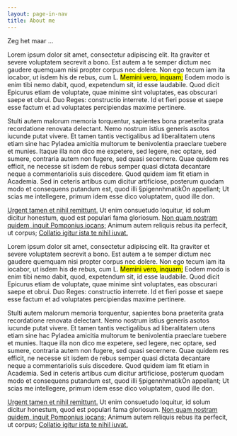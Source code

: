 ```yaml
---
layout: page-in-nav
title: About me
---
```


Zeg het maar ...

Lorem ipsum dolor sit amet, consectetur adipiscing elit. Ita graviter et severe voluptatem secrevit a bono. Est autem a te semper dictum nec gaudere quemquam nisi propter corpus nec dolere. Non ego tecum iam ita iocabor, ut isdem his de rebus, cum L. <mark>Memini vero, inquam;</mark> Eodem modo is enim tibi nemo dabit, quod, expetendum sit, id esse laudabile. Quod dicit Epicurus etiam de voluptate, quae minime sint voluptates, eas obscurari saepe et obrui. Duo Reges: constructio interrete. Id et fieri posse et saepe esse factum et ad voluptates percipiendas maxime pertinere.

Stulti autem malorum memoria torquentur, sapientes bona praeterita grata recordatione renovata delectant. Nemo nostrum istius generis asotos iucunde putat vivere. Et tamen tantis vectigalibus ad liberalitatem utens etiam sine hac Pyladea amicitia multorum te benivolentia praeclare tuebere et munies. Itaque illa non dico me expetere, sed legere, nec optare, sed sumere, contraria autem non fugere, sed quasi secernere. Quae quidem res efficit, ne necesse sit isdem de rebus semper quasi dictata decantare neque a commentariolis suis discedere. Quod quidem iam fit etiam in Academia. Sed in ceteris artibus cum dicitur artificiose, posterum quodam modo et consequens putandum est, quod illi §pigennhmatikÒn appellant; Ut scias me intellegere, primum idem esse dico voluptatem, quod ille don.

<a href="http://loripsum.net/" target="_blank">Urgent tamen et nihil remittunt.</a> Ut enim consuetudo loquitur, id solum dicitur honestum, quod est populari fama gloriosum. <a href="http://loripsum.net/" target="_blank">Non quam nostram quidem, inquit Pomponius iocans;</a> Animum autem reliquis rebus ita perfecit, ut corpus; <a href="http://loripsum.net/" target="_blank">Collatio igitur ista te nihil iuvat.</a>

Lorem ipsum dolor sit amet, consectetur adipiscing elit. Ita graviter et severe voluptatem secrevit a bono. Est autem a te semper dictum nec gaudere quemquam nisi propter corpus nec dolere. Non ego tecum iam ita iocabor, ut isdem his de rebus, cum L. <mark>Memini vero, inquam;</mark> Eodem modo is enim tibi nemo dabit, quod, expetendum sit, id esse laudabile. Quod dicit Epicurus etiam de voluptate, quae minime sint voluptates, eas obscurari saepe et obrui. Duo Reges: constructio interrete. Id et fieri posse et saepe esse factum et ad voluptates percipiendas maxime pertinere.

Stulti autem malorum memoria torquentur, sapientes bona praeterita grata recordatione renovata delectant. Nemo nostrum istius generis asotos iucunde putat vivere. Et tamen tantis vectigalibus ad liberalitatem utens etiam sine hac Pyladea amicitia multorum te benivolentia praeclare tuebere et munies. Itaque illa non dico me expetere, sed legere, nec optare, sed sumere, contraria autem non fugere, sed quasi secernere. Quae quidem res efficit, ne necesse sit isdem de rebus semper quasi dictata decantare neque a commentariolis suis discedere. Quod quidem iam fit etiam in Academia. Sed in ceteris artibus cum dicitur artificiose, posterum quodam modo et consequens putandum est, quod illi §pigennhmatikÒn appellant; Ut scias me intellegere, primum idem esse dico voluptatem, quod ille don.

<a href="http://loripsum.net/" target="_blank">Urgent tamen et nihil remittunt.</a> Ut enim consuetudo loquitur, id solum dicitur honestum, quod est populari fama gloriosum. <a href="http://loripsum.net/" target="_blank">Non quam nostram quidem, inquit Pomponius iocans;</a> Animum autem reliquis rebus ita perfecit, ut corpus; <a href="http://loripsum.net/" target="_blank">Collatio igitur ista te nihil iuvat.</a>
